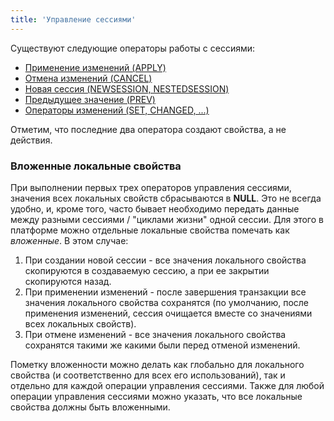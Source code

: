 ```yaml
---
title: 'Управление сессиями'
---
```


Существуют следующие операторы работы с сессиями:

-   [Применение изменений (APPLY)](Применение_изменений_APPLY.md)
-   [Отмена изменений (CANCEL)](Отмена_изменений_CANCEL.md)
-   [Новая сессия (NEWSESSION, NESTEDSESSION)](Создание_сессий_NEWSESSION_NESTEDSESSION.md)
-   [Предыдущее значение (PREV)](Предыдущее_значение_PREV.md)
-   [Операторы изменений (SET, CHANGED, ...)](Операторы_изменений_SET_CHANGED_....md)

Отметим, что последние два оператора создают свойства, а не действия.

### Вложенные локальные свойства

При выполнении первых трех операторов управления сессиями, значения всех локальных свойств сбрасываются в **NULL**. Это не всегда удобно, и, кроме того, часто бывает необходимо передать данные между разными сессиями / "циклами жизни" одной сессии. Для этого в платформе можно отдельные локальные свойства помечать как *вложенные*. В этом случае:

1.  При создании новой сессии - все значения локального свойства скопируются в создаваемую сессию, а при ее закрытии скопируются назад.
2.  При применении изменений - после завершения транзакции все значения локального свойства сохранятся (по умолчанию, после применения изменений, сессия очищается вместе со значениями всех локальных свойств).
3.  При отмене изменений - все значения локального свойства сохранятся такими же какими были перед отменой изменений.

Пометку вложенности можно делать как глобально для локального свойства (и соответственно для всех его использований), так и отдельно для каждой операции управления сессиями. Также для любой операции управления сессиями можно указать, что все локальные свойства должны быть вложенными.
